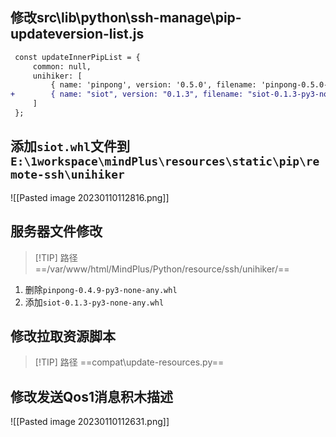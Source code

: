 
## 修改src\lib\python\ssh-manage\pip-updateversion-list.js

```diff
 const updateInnerPipList = {
     common: null,
     unihiker: [
         { name: 'pinpong', version: '0.5.0', filename: 'pinpong-0.5.0-py3-none-any.whl' },
+        { name: "siot", version: "0.1.3", filename: "siot-0.1.3-py3-none-any.whl"}
     ]
 };
```

## 添加`siot.whl`文件到`E:\1workspace\mindPlus\resources\static\pip\remote-ssh\unihiker`

![[Pasted image 20230110112816.png]]

## 服务器文件修改

>[!TIP] 路径 ==/var/www/html/MindPlus/Python/resource/ssh/unihiker/==

1. 删除`pinpong-0.4.9-py3-none-any.whl`
2. 添加`siot-0.1.3-py3-none-any.whl`

## 修改拉取资源脚本

>[!TIP] 路径 ==compat\update-resources.py==

## 修改发送Qos1消息积木描述



![[Pasted image 20230110112631.png]]